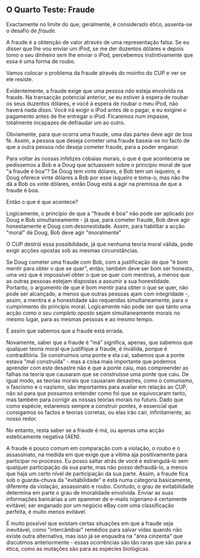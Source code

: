 ## O Quarto Teste: Fraude

Exactamente no limite do que, geralmente, é considerado ético, assenta-se o desafio de *fraude*.

A fraude é a obtenção de valor através de uma representação falsa. Se eu disser que lhe vou enviar um iPod, se me der duzentos dólares e depois tomo o seu dinheiro sem lhe enviar o iPod, percebemos instintivamente que essa é uma forma de roubo.

Vamos colocar o problema da fraude através do moinho do CUP e ver se ele resiste.

Evidentemente, a fraude exige que uma pessoa *não* esteja envolvida na fraude. Na transacção potencial anterior, se eu estiver à espera de roubar os seus duzentos dólares, e você à espera de roubar o meu iPod, não haverá nada disso. Você irá exigir o iPod antes de o pagar, e eu exigirei o pagamento antes de lhe entregar o iPod. Ficaremos num impasse, totalmente incapazes de defraudar um ao outro.

Obviamente, para que ocorra uma fraude, uma das partes deve agir de boa fé. Assim, a pessoa que deseja cometer uma fraude baseia-se no facto de que a outra pessoa *não* deseja cometer fraude, para a poder enganar.

Para voltar às nossas infelizes cobaias morais, o que é que aconteceria se pedíssemos a Bob e a Doug que actuassem sobre o princípio moral de que "a fraude é boa"? Se Doug tem vinte dólares, e Bob tem um isqueiro, e Doug oferece vinte dólares a Bob por esse isqueiro e toma-o, mas não lhe dá a Bob os vinte dólares, então Doug está a agir na premissa de que a fraude é boa.

Então o que é que acontece?

Logicamente, o princípio de que a "fraude é boa" não pode ser aplicado por Doug e Bob simultaneamente - já que, para cometer fraude, Bob deve agir honestamente e Doug com desonestidade. Assim, para habilitar a acção "moral" de Doug, Bob deve agir "imoralmente"

O CUP destrói essa possibilidade, já que nenhuma teoria moral válida, pode exigir acções opostas sob as mesmas circunstâncias.

Se Doug cometer uma fraude com Bob, com a justificação de que "é bom mentir para obter o que se quer", então, também deve ser bom ser honesto, uma vez que é impossível obter o que se quer com mentiras, a menos que as outras pessoas estejam dispostas a assumir a sua honestidade. Portanto, o argumento de que é bom mentir para obter o que se quer, não pode ser alcançado, a menos que outras pessoas ajam com integridade -, assim, a mentira e a honestidade são requeridas simultaneamente, para o cumprimento do princípio moral. Logicamente não pode ser que tanto uma acção *como o seu completo oposto* sejam simultaneamente morais no mesmo lugar, para as mesmas pessoas e ao mesmo tempo.

É assim que sabemos que a fraude está errada.

Novamente, saber que a fraude é "má" significa, apenas, que sabemos que qualquer teoria moral que justifique a fraude, é inválida, porque é contraditória. Se construímos uma ponte e ela cai, sabemos que a ponte estava "mal construída" - mas a coisa mais importante que podemos aprender com este desastre não é que a ponte caiu, mas compreender as falhas na teoria que causaram que se construísse uma ponte que caiu. De igual modo, as teorias morais que causaram desastres, como o comunismo, o fascismo e o nazismo, são importantes para avaliar em relação ao CUP, não só para que possamos entender como foi que se equivocaram tanto, mas também para corrigir as nossas teorias morais no futuro. Dado que como espécie, estaremos sempre a construir pontes, é essencial que consigamos os factos e teorias corretas, ou elas irão cair, infinitamente, ao nosso redor.

No entanto, resta saber se a fraude é má, ou apenas uma acção esteticamente negativa (AEN).

A fraude é pouco comum em comparação com a violação, o roubo e o assassinato, na medida em que exige que a vítima aja positivamente para participar no processo. Eu posso saltar atrás de você e estrangulá-lo sem qualquer participação da sua parte, mas não posso defraudá-lo, a menos que haja um certo nível de participação da sua parte. Assim, a fraude fica sob o guarda-chuva da "evitabilidade" e está numa categoria basicamente, diferente da violação, assassinato e roubo. Contudo, o grau de evitabilidade determina em parte o grau de imoralidade envolvida. Enviar as suas informações bancárias a um spammer de e-mails nigeriano é certamente evitável; ser enganado por um negócio eBay com uma classificação perfeita, é muito menos evitável.

É muito possível que existam certas situações em que a fraude seja inevitável, como "intercâmbiar" remédios para salvar vidas quando não existe outra alternativa, mas isso já se enquadra na "área cinzenta" que discutimos anteriormente - essas ocorrências são tão raras que são para a ética, como as mutações são para as espécies biológicas.